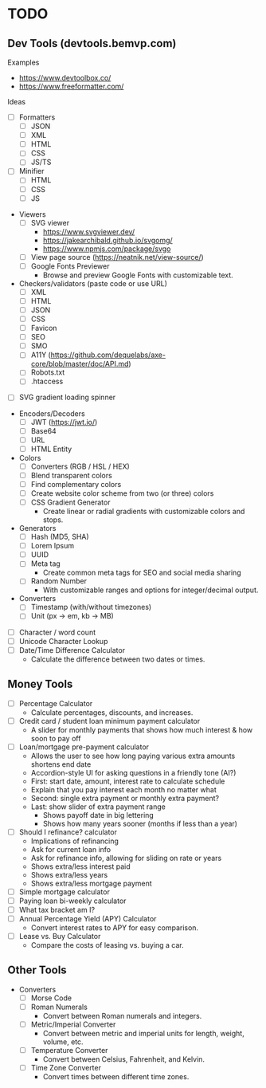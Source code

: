 # TODO

## Dev Tools (devtools.bemvp.com)

Examples

- https://www.devtoolbox.co/
- https://www.freeformatter.com/

Ideas

- [ ] Formatters
  - [ ] JSON
  - [ ] XML
  - [ ] HTML
  - [ ] CSS
  - [ ] JS/TS
- [ ] Minifier
  - [ ] HTML
  - [ ] CSS
  - [ ] JS
- Viewers
  - [ ] SVG viewer
    - https://www.svgviewer.dev/
    - https://jakearchibald.github.io/svgomg/
    - https://www.npmjs.com/package/svgo
  - [ ] View page source (https://neatnik.net/view-source/)
  - [ ] Google Fonts Previewer
    - Browse and preview Google Fonts with customizable text.
- Checkers/validators (paste code or use URL)
  - [ ] XML
  - [ ] HTML
  - [ ] JSON
  - [ ] CSS
  - [ ] Favicon
  - [ ] SEO
  - [ ] SMO
  - [ ] A11Y (https://github.com/dequelabs/axe-core/blob/master/doc/API.md)
  - [ ] Robots.txt
  - [ ] .htaccess
- [ ] SVG gradient loading spinner
- Encoders/Decoders
  - [ ] JWT (https://jwt.io/)
  - [ ] Base64
  - [ ] URL
  - [ ] HTML Entity
- Colors
  - [ ] Converters (RGB / HSL / HEX)
  - [ ] Blend transparent colors
  - [ ] Find complementary colors
  - [ ] Create website color scheme from two (or three) colors
  - [ ] CSS Gradient Generator
    - Create linear or radial gradients with customizable colors and stops.
- Generators
  - [ ] Hash (MD5, SHA)
  - [ ] Lorem Ipsum
  - [ ] UUID
  - [ ] Meta tag
    - Create common meta tags for SEO and social media sharing
  - [ ] Random Number
    - With customizable ranges and options for integer/decimal output.
- Converters
  - [ ] Timestamp (with/without timezones)
  - [ ] Unit (px -> em, kb -> MB)
- [ ] Character / word count
- [ ] Unicode Character Lookup
- [ ] Date/Time Difference Calculator
  - Calculate the difference between two dates or times.

## Money Tools

- [ ] Percentage Calculator
  - Calculate percentages, discounts, and increases.
- [ ] Credit card / student loan minimum payment calculator
  - A slider for monthly payments that shows how much interest & how soon to pay off
- [ ] Loan/mortgage pre-payment calculator
  - Allows the user to see how long paying various extra amounts shortens end date
  - Accordion-style UI for asking questions in a friendly tone (AI?)
  - First: start date, amount, interest rate to calculate schedule
  - Explain that you pay interest each month no matter what
  - Second: single extra payment or monthly extra payment?
  - Last: show slider of extra payment range
    - Shows payoff date in big lettering
    - Shows how many years sooner (months if less than a year)
- [ ] Should I refinance? calculator
  - Implications of refinancing
  - Ask for current loan info
  - Ask for refinance info, allowing for sliding on rate or years
  - Shows extra/less interest paid
  - Shows extra/less years
  - Shows extra/less mortgage payment
- [ ] Simple mortgage calculator
- [ ] Paying loan bi-weekly calculator
- [ ] What tax bracket am I?
- [ ] Annual Percentage Yield (APY) Calculator
  - Convert interest rates to APY for easy comparison.
- [ ] Lease vs. Buy Calculator
  - Compare the costs of leasing vs. buying a car.

## Other Tools

- Converters
  - [ ] Morse Code
  - [ ] Roman Numerals
    - Convert between Roman numerals and integers.
  - [ ] Metric/Imperial Converter
    - Convert between metric and imperial units for length, weight, volume, etc.
  - [ ] Temperature Converter
    - Convert between Celsius, Fahrenheit, and Kelvin.
  - [ ] Time Zone Converter
    - Convert times between different time zones.

